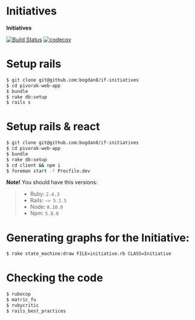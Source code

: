 # Initiatives

**Initiatives**

[![Build Status](https://travis-ci.com/bogdan8/if-initiatives.svg?branch=develop)](https://travis-ci.com/bogdan8/if-initiatives)
[![codecov](https://codecov.io/gh/bogdan8/if-initiatives/branch/develop/graph/badge.svg)](https://codecov.io/gh/bogdan8/if-initiatives)

# Setup rails
```sh
$ git clone git@github.com:bogdan8/if-initiatives
$ cd pivorak-web-app
$ bundle
$ rake db:setup
$ rails s
```

# Setup rails & react
```sh
$ git clone git@github.com:bogdan8/if-initiatives
$ cd pivorak-web-app
$ bundle
$ rake db:setup
$ cd client && npm i
$ foreman start -f Procfile.dev
```

**Note!** You should have this versions:
> -  Ruby: `2.4.3`
> -  Rails: `~> 5.1.5`
> -  Node: `8.10.0`
> -  Npm: `5.8.0`

# Generating graphs for the Initiative:
```sh
$ rake state_machine:draw FILE=initiative.rb CLASS=Initiative
```

# Checking the code
```sh
$ rubocop
$ matric_fu
$ rubycritic
$ rails_best_practices
```
